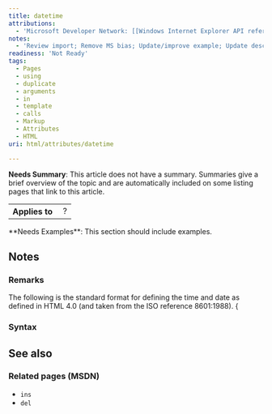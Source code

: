 ```yaml
---
title: datetime
attributions:
  - 'Microsoft Developer Network: [[Windows Internet Explorer API reference](http://msdn.microsoft.com/en-us/library/ie/hh828809%28v=vs.85%29.aspx) Article]'
notes:
  - 'Review import; Remove MS bias; Update/improve example; Update descriptions; Fix lists & compatibility info'
readiness: 'Not Ready'
tags:
  - Pages
  - using
  - duplicate
  - arguments
  - in
  - template
  - calls
  - Markup
  - Attributes
  - HTML
uri: html/attributes/datetime

---
```

**Needs Summary**: This article does not have a summary. Summaries give a brief overview of the topic and are automatically included on some listing pages that link to this article.

<table class="wikitable">
<tr>
<th>
Applies to

</th>
<td>
 ?

</td>
</tr>
</table>
**Needs Examples**: This section should include examples.

## Notes

### Remarks

The following is the standard format for defining the time and date as defined in HTML 4.0 (and taken from the ISO reference 8601:1988). {

### Syntax

## See also

### Related pages (MSDN)

-   `ins`
-   `del`
